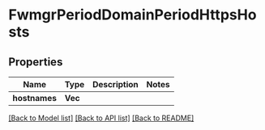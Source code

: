 # FwmgrPeriodDomainPeriodHttpsHosts

## Properties

Name | Type | Description | Notes
------------ | ------------- | ------------- | -------------
**hostnames** | **Vec<String>** |  | 

[[Back to Model list]](../README.md#documentation-for-models) [[Back to API list]](../README.md#documentation-for-api-endpoints) [[Back to README]](../README.md)


